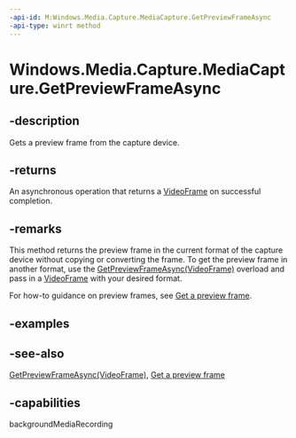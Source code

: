 ```yaml
---
-api-id: M:Windows.Media.Capture.MediaCapture.GetPreviewFrameAsync
-api-type: winrt method
---
```


<!-- Method syntax
public Windows.Foundation.IAsyncOperation<Windows.Media.VideoFrame> GetPreviewFrameAsync()
-->

# Windows.Media.Capture.MediaCapture.GetPreviewFrameAsync

## -description
Gets a preview frame from the capture device.

## -returns
An asynchronous operation that returns a [VideoFrame](../windows.media/videoframe.md) on successful completion.

## -remarks
This method returns the preview frame in the current format of the capture device without copying or converting the frame. To get the preview frame in another format, use the [GetPreviewFrameAsync(VideoFrame)](mediacapture_getpreviewframeasync_440877418.md) overload and pass in a [VideoFrame](mediacapture_getpreviewframeasync_440877418.md) with your desired format.

For how-to guidance on preview frames, see [Get a preview frame](https://msdn.microsoft.com/windows/uwp/audio-video-camera/get-a-preview-frame).

## -examples

## -see-also
[GetPreviewFrameAsync(VideoFrame)](mediacapture_getpreviewframeasync_440877418.md), [Get a preview frame](https://msdn.microsoft.com/windows/uwp/audio-video-camera/get-a-preview-frame)
## -capabilities
backgroundMediaRecording
